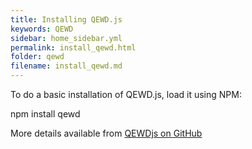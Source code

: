 ```yaml
---
title: Installing QEWD.js
keywords: QEWD
sidebar: home_sidebar.yml
permalink: install_qewd.html
folder: qewd
filename: install_qewd.md
---
```


To do a basic installation of QEWD.js, load it using NPM:

npm install qewd

More details available from [QEWDjs on GitHub](https://github.com/robtweed/qewd)
